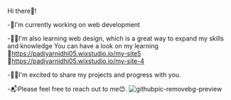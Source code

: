 Hi there👋! 


-🌱I'm currently working on web development

-🧗‍♀️I'm also learning web design, which is a great way to expand my skills and knowledge 
    You can have a look on my learning 
   🔗https://padiyarnidhi05.wixstudio.io/my-site5
   🔗https://padiyarnidhi05.wixstudio.io/my-site-4
   
-👩‍💻I'm excited to share my projects and progress with you. 

-📬Please feel free to reach out to me😊.
![githubpic-removebg-preview](https://github.com/user-attachments/assets/24a61685-64d2-4e66-986e-aebda1503bb0)
